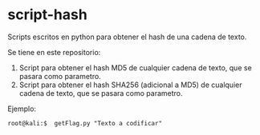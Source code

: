 # script-hash
Scripts escritos en python para obtener el hash de una cadena de texto.

Se tiene en este repositorio:

1. Script para obtener el hash MD5 de cualquier cadena de texto, que se pasara como parametro.
2. Script para obtener el hash SHA256 (adicional a MD5) de cualquier cadena de texto, que se pasara como parametro.

Ejemplo: 

    root@kali:$  getFlag.py "Texto a codificar"
